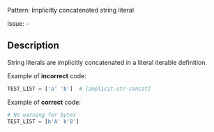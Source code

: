 Pattern: Implicitly concatenated string literal 

Issue: -

## Description

String literals are implicitly concatenated in a literal iterable definition.


Example of **incorrect** code:

```python
TEST_LIST = ['a' 'b']  # [implicit-str-concat]
```

Example of **correct** code:

```python
# No warning for bytes
TEST_LIST = [b'A' b'B']
```